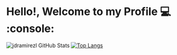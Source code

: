 # Hello!, Welcome to my Profile :computer: :console:

<img align="left" alt="jdramirezl GitHub Stats" src="https://github-readme-stats.vercel.app/api?username=jdramirezl&show_icons=true&hide_border=true%22/%3E">

[![Top Langs](https://github-readme-stats.vercel.app/api/top-langs/?username=jdramirezl&&hide=javascript,css)](https://github.com/anuraghazra/github-readme-stats)
